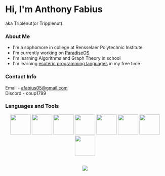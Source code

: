 # Hi, I'm Anthony Fabius

aka Triplenut(or Tripplenut).

### About Me

- I'm a sophomore in college at Rensselaer Polytechnic Institute
- I'm currently working on [ParadiseOS](https://github.com/ParadiseOS/ParadiseOS)
- I'm learning Algorithms and Graph Theory in school
- I'm learning [esoteric programming languages](https://esolangs.org) in my free time

### Contact Info

Email - afabius05@gmail.com \
Discord - coup1799


### Languages and Tools


<p align="center">
<img src="https://cdn.jsdelivr.net/gh/devicons/devicon/icons/cplusplus/cplusplus-original.svg" width="64"/>
<img src="https://cdn.jsdelivr.net/gh/devicons/devicon/icons/java/java-original.svg" width="64"/>
<img src="https://cdn.jsdelivr.net/gh/devicons/devicon/icons/flutter/flutter-original.svg" width="64"/>
<img src="https://cdn.jsdelivr.net/gh/devicons/devicon/icons/dart/dart-original.svg" width="64"/>
<img src="https://cdn.jsdelivr.net/gh/devicons/devicon/icons/linux/linux-original.svg" width="64"/>
<img src="https://cdn.jsdelivr.net/gh/devicons/devicon/icons/firebase/firebase-plain.svg" width="64" />
<img src="https://cdn.jsdelivr.net/gh/devicons/devicon/icons/git/git-original.svg" width="64"/>
<img src="https://cdn.jsdelivr.net/gh/devicons/devicon/icons/react/react-original.svg" width="64"/>
<! One day but not yet <img src="https://cdn.jsdelivr.net/gh/devicons/devicon/icons/vim/vim-original.svg" width="64"/>
</p>

<p align="center">
<! <img src="https://github-readme-stats.vercel.app/api?username=Tripplenut&show_icons=true&theme=dracula">
<br>
<img src="https://github-readme-stats.vercel.app/api/top-langs/?username=Tripplenut&hide=cmake&layout=compact&theme=dracula">
</p>
